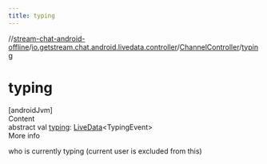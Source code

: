 ```yaml
---
title: typing
---
```

//[stream-chat-android-offline](../../../index.md)/[io.getstream.chat.android.livedata.controller](../index.md)/[ChannelController](index.md)/[typing](typing.md)



# typing  
[androidJvm]  
Content  
abstract val [typing](typing.md): [LiveData](https://developer.android.com/reference/kotlin/androidx/lifecycle/LiveData.html)&lt;TypingEvent&gt;  
More info  


who is currently typing (current user is excluded from this)

  



